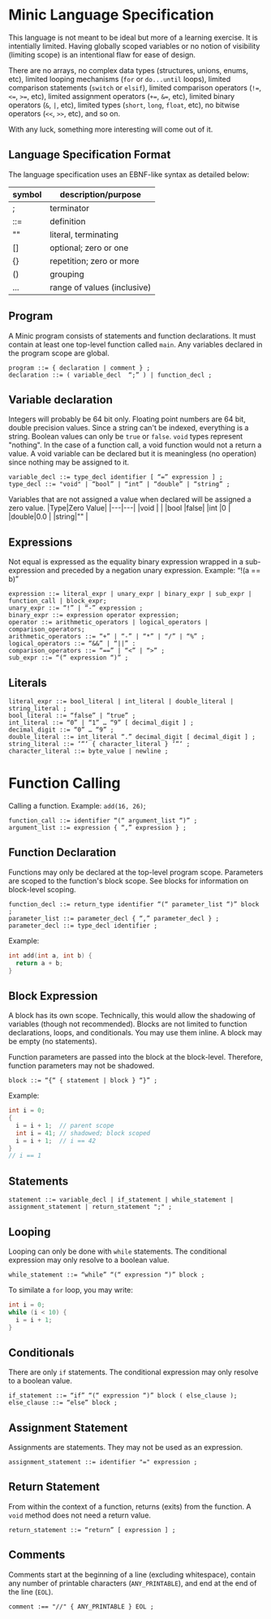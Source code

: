 # Minic Language Specification

This language is not meant to be ideal but more of a learning exercise. It is intentially limited. Having globally scoped variables or no notion of visibility (limiting scope) is an intentional flaw for ease of design.

There are no arrays, no complex data types (structures, unions, enums, etc), limited looping mechanisms (`for` or `do...until` loops), limited comparison statements (`switch` or `elsif`), limited comparison operators (`!=`, `<=`, `>=`, etc), limited assignment operators (`+=`, `&=`, etc), limited binary operators (`&`, `|`, etc), limited types (`short`, `long`, `float`, etc), no bitwise operators (`<<`, `>>`, etc), and so on.

With any luck, something more interesting will come out of it.

## Language Specification Format

The language specification uses an EBNF-like syntax as detailed below:

|symbol|description/purpose|
|---|---|
|;  |terminator|
|::=|definition|
|"" |literal, terminating|
|[] |optional; zero or one|
|{} |repetition; zero or more|
|() |grouping|
|...|range of values (inclusive)|

## Program

A Minic program consists of statements and function declarations. It must contain at least one top-level function called `main`. Any variables declared in the program scope are global.

```ebnf
program ::= { declaration | comment } ;
declaration ::= ( variable_decl  “;” ) | function_decl ;
```

## Variable declaration

Integers will probably be 64 bit only. Floating point numbers are 64 bit, double precision values. Since a string can't be indexed, everything is a string. Boolean values can only be `true` or `false`. `void` types represent "nothing". In the case of a function call, a void function would not a return a value. A void variable can be declared but it is meaningless (no operation) since nothing may be assigned to it.

```ebnf
variable_decl ::= type_decl identifier [ “=” expression ] ;
type_decl ::= "void" | “bool” | “int” | “double” | “string” ;
```

Variables that are not assigned a value when declared will be assigned a zero value.
|Type|Zero Value|
|---|---|
|void  |     |
|bool  |false|
|int   |0    |
|double|0.0  |
|string|""   |

## Expressions

Not equal is expressed as the equality binary expression wrapped in a sub-expression and preceded by a negation unary expression. Example: “!(a == b)”

```ebnf
expression ::= literal_expr | unary_expr | binary_expr | sub_expr | function_call | block_expr;
unary_expr ::= “!” | “-” expression ;
binary_expr ::= expression operator expression;
operator ::= arithmetic_operators | logical_operators | comparison_operators;
arithmetic_operators ::= “+” | “-” | “*” | “/” | “%” ;
logical_operators ::= “&&” | “||” :
comparison_operators ::= “==” | “<” | “>” ;
sub_expr ::= “(“ expression “)” ;
```

## Literals

```ebnf
literal_expr ::= bool_literal | int_literal | double_literal | string_literal ;
bool_literal ::= “false” | “true” ;
int_literal ::= “0” | “1” … “9” [ decimal_digit ] ;
decimal_digit ::= “0” … “9” ;
double_literal ::= int_literal “.” decimal_digit [ decimal_digit ] ;
string_literal ::= ‘“‘ { character_literal } ‘“‘ ;
character_literal ::= byte_value | newline ;
```

# Function Calling

Calling a function. Example: `add(16, 26)`;

```ebnf
function_call ::= identifier “(“ argument_list “)” ;
argument_list ::= expression { “,” expression } ;
```

## Function Declaration

Functions may only be declared at the top-level program scope. Parameters are scoped to the function's block scope. See blocks for information on block-level scoping.

```ebnf
function_decl ::= return_type identifier “(“ parameter_list “)” block ;
parameter_list ::= parameter_decl { “,” parameter_decl } ;
parameter_decl ::= type_decl identifier ;
```

Example:

```c
int add(int a, int b) {
  return a + b;
}
```

## Block Expression

A block has its own scope. Technically, this would allow the shadowing of variables (though not recommended). Blocks are not limited to function declarations, loops, and conditionals. You may use them inline. A block may be empty (no statements).

Function parameters are passed into the block at the block-level. Therefore, function parameters may not be shadowed.

```ebnf
block ::= “{“ { statement | block } “}” ;
```

Example:

```c
int i = 0;
{
  i = i + 1;  // parent scope
  int i = 41; // shadowed; block scoped
  i = i + 1;  // i == 42
}
// i == 1
```

## Statements

```ebnf
statement ::= variable_decl | if_statement | while_statement | assignment_statement | return_statement ";" ;
```

## Looping

Looping can only be done with `while` statements. The conditional expression may only resolve to a boolean value.

```ebnf
while_statement ::= “while” “(“ expression “)” block ;
```

To similate a `for` loop, you may write:

```c
int i = 0;
while (i < 10) {
  i = i + 1;
}
```

## Conditionals

There are only `if` statements. The conditional expression may only resolve to a boolean value.

```ebnf
if_statement ::= “if” “(“ expression “)” block ( else_clause );
else_clause ::= “else” block ;
```

## Assignment Statement

Assignments are statements. They may not be used as an expression.

```ebnf
assignment_statement ::= identifier "=" expression ;
```

## Return Statement

From within the context of a function, returns (exits) from the function. A `void` method does not need a return value.

```ebnf
return_statement ::= “return” [ expression ] ;
```

## Comments

Comments start at the beginning of a line (excluding whitespace), contain any number of printable characters (`ANY_PRINTABLE`), and end at the end of the line (`EOL`).

```ebnf
comment :== "//" { ANY_PRINTABLE } EOL ;
```

